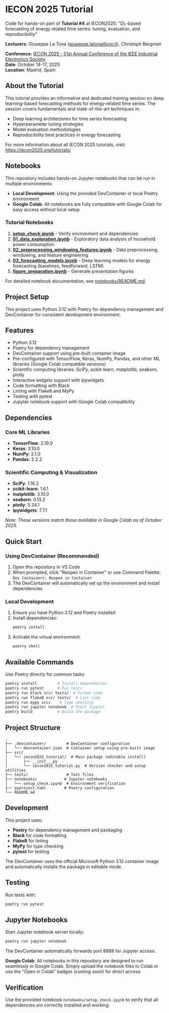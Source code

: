 # IECON 2025 Tutorial

Code for hands-on part of **Tutorial #4** at IECON2025: "DL-based forecasting of energy related time series: tuning, evaluation, and reproducibility"

**Lecturers**: Giuseppe La Tona (giuseppe.latona@cnr.it), Christoph Bergmeir

**Conference**: [IECON 2025 - 51st Annual Conference of the IEEE Industrial Electronics Society](https://iecon2025.org/)  
**Date**: October 14-17, 2025  
**Location**: Madrid, Spain

## About the Tutorial

This tutorial provides an informative and dedicated training session on deep learning-based forecasting methods for energy-related time series. The session covers fundamentals and state-of-the-art techniques in:

- Deep learning architectures for time series forecasting
- Hyperparameter tuning strategies
- Model evaluation methodologies
- Reproducibility best practices in energy forecasting

For more information about all IECON 2025 tutorials, visit: https://iecon2025.org/tutorials/

## Notebooks

This repository includes hands-on Jupyter notebooks that can be run in multiple environments:

- **Local Development**: Using the provided DevContainer or local Poetry environment
- **Google Colab**: All notebooks are fully compatible with Google Colab for easy access without local setup

### Tutorial Notebooks

1. **[setup_check.ipynb](notebooks/setup_check.ipynb)** - Verify environment and dependencies
2. **[01_data_exploration.ipynb](notebooks/01_data_exploration.ipynb)** - Exploratory data analysis of household power consumption
3. **[02_preprocessing_windowing_features.ipynb](notebooks/02_preprocessing_windowing_features.ipynb)** - Data preprocessing, windowing, and feature engineering
4. **[03_forecasting_models.ipynb](notebooks/03_forecasting_models.ipynb)** - Deep learning models for energy forecasting (baselines, feedforward, LSTM)
5. **[figure_preparation.ipynb](notebooks/figure_preparation.ipynb)** - Generate presentation figures

For detailed notebook documentation, see [notebooks/README.md](notebooks/README.md).

## Project Setup

This project uses Python 3.12 with Poetry for dependency management and DevContainer for consistent development environment.

## Features

- Python 3.12
- Poetry for dependency management
- DevContainer support using pre-built container image
- Pre-configured with TensorFlow, Keras, NumPy, Pandas, and other ML libraries (Google Colab compatible versions)
- Scientific computing libraries: SciPy, scikit-learn, matplotlib, seaborn, plotly
- Interactive widgets support with ipywidgets
- Code formatting with Black
- Linting with Flake8 and MyPy
- Testing with pytest
- Jupyter notebook support with Google Colab compatibility

## Dependencies

### Core ML Libraries
- **TensorFlow**: 2.19.0
- **Keras**: 3.10.0  
- **NumPy**: 2.1.0
- **Pandas**: 2.2.2

### Scientific Computing & Visualization
- **SciPy**: 1.16.2
- **scikit-learn**: 1.6.1
- **matplotlib**: 3.10.0
- **seaborn**: 0.13.2
- **plotly**: 5.24.1
- **ipywidgets**: 7.7.1

*Note: These versions match those available in Google Colab as of October 2025.*

## Quick Start

### Using DevContainer (Recommended)

1. Open this repository in VS Code
2. When prompted, click "Reopen in Container" or use Command Palette: `Dev Containers: Reopen in Container`
3. The DevContainer will automatically set up the environment and install dependencies

### Local Development

1. Ensure you have Python 3.12 and Poetry installed
2. Install dependencies:
   ```bash
   poetry install
   ```
3. Activate the virtual environment:
   ```bash
   poetry shell
   ```

## Available Commands

Use Poetry directly for common tasks:

```bash
poetry install         # Install dependencies
poetry run pytest      # Run tests
poetry run black src/ tests/  # Format code
poetry run flake8 src/ tests/  # Lint code
poetry run mypy src/    # Type checking
poetry run jupyter notebook  # Start Jupyter
poetry build           # Build the package
```

## Project Structure

```
.
├── .devcontainer/         # DevContainer configuration
│   └── devcontainer.json  # Container setup using pre-built image
├── src/
│   └── iecon2025_tutorial/  # Main package (editable install)
│       ├── __init__.py
│       └── iecon2025_tutorial.py  # Version checker and setup utilities
├── tests/                 # Test files
├── notebooks/            # Jupyter notebooks
│   └── setup_check.ipynb  # Environment verification
├── pyproject.toml        # Poetry configuration
└── README.md
```

## Development

This project uses:

- **Poetry** for dependency management and packaging
- **Black** for code formatting
- **Flake8** for linting
- **MyPy** for type checking
- **pytest** for testing

The DevContainer uses the official Microsoft Python 3.12 container image and automatically installs the package in editable mode.

## Testing

Run tests with:
```bash
poetry run pytest
```

## Jupyter Notebooks

Start Jupyter notebook server locally:
```bash
poetry run jupyter notebook
```

The DevContainer automatically forwards port 8888 for Jupyter access.

**Google Colab**: All notebooks in this repository are designed to run seamlessly in Google Colab. Simply upload the notebook files to Colab or use the "Open in Colab" badges (coming soon) for direct access.

## Verification

Use the provided notebook `notebooks/setup_check.ipynb` to verify that all dependencies are correctly installed and working.
